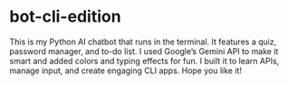 # bot-cli-edition
This is my Python AI chatbot that runs in the terminal. It features a quiz, password manager, and to-do list. I used Google’s Gemini API to make it smart and added colors and typing effects for fun. I built it to learn APIs, manage input, and create engaging CLI apps. Hope you like it!
